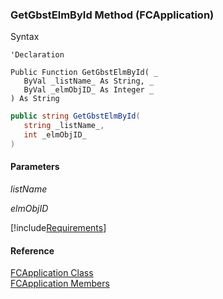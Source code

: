 ﻿### GetGbstElmById Method (FCApplication)

Syntax

```vbnet
'Declaration

Public Function GetGbstElmById( _
   ByVal _listName_ As String, _
   ByVal _elmObjID_ As Integer _
) As String
```

```csharp
public string GetGbstElmById( 
   string _listName_,
   int _elmObjID_
)
```

#### Parameters

_listName_

_elmObjID_

[!include[Requirements](../partials/requirements.md)]

#### Reference

[FCApplication Class](FChoice.Foundation.Clarify.Compatibility~FChoice.Foundation.Clarify.Compatibility.FCApplication.md)  
[FCApplication Members](FChoice.Foundation.Clarify.Compatibility~FChoice.Foundation.Clarify.Compatibility.FCApplication_members.md)